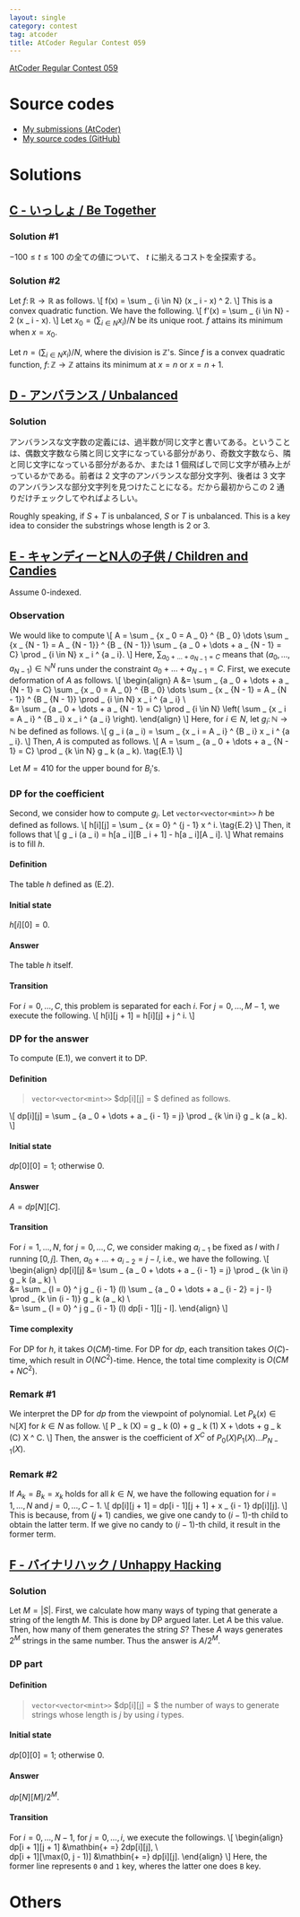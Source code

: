 ```yaml
---
layout: single
category: contest
tag: atcoder
title: AtCoder Regular Contest 059
---
```


[AtCoder Regular Contest 059](https://atcoder.jp/contests/arc059)

# Source codes

- [My submissions (AtCoder)](https://atcoder.jp/contests/arc059/submissions?f.User=kazunetakahashi)
- [My source codes (GitHub)](https://github.com/kazunetakahashi/atcoder/tree/master/2020/0704_ARC059)

# Solutions

## [C - いっしょ / Be Together](https://atcoder.jp/contests/abc043/tasks/arc059_a)

### Solution #1

$-100 \leq t \leq 100$ の全ての値について、 $t$ に揃えるコストを全探索する。

### Solution #2

Let $f \colon \mathbb{R} \to \mathbb{R}$ as follows.
\\[
  f(x) = \sum _ {i \in N} (x _ i - x) ^ 2.
\\]
This is a convex quadratic function. We have the following.
\\[
  f'(x) = \sum _ {i \in N} - 2 (x _ i - x).
\\]
Let $x _ 0 = (\sum _ {i \in N} x _ i) / N$ be its unique root. $f$ attains its minimum when $x = x _ 0$.

Let $n = (\sum _ {i \in N} x _ i) / N$, where the division is $\mathbb{Z}$'s. Since $f$ is a convex quadratic function, $f \colon \mathbb{Z} \to \mathbb{Z}$ attains its minimum at $x = n$ or $x = n + 1$.

## [D - アンバランス / Unbalanced](https://atcoder.jp/contests/abc043/tasks/arc059_b)

### Solution

アンバランスな文字数の定義には、過半数が同じ文字と書いてある。ということは、偶数文字数なら隣と同じ文字になっている部分があり、奇数文字数なら、隣と同じ文字になっている部分があるか、または 1 個飛ばしで同じ文字が積み上がっているかである。前者は 2 文字のアンバランスな部分文字列、後者は 3 文字のアンバランスな部分文字列を見つけたことになる。だから最初からこの 2 通りだけチェックしてやればよろしい。

Roughly speaking, if $S + T$ is unbalanced, $S$ or $T$ is unbalanced. This is a key idea to consider the substrings whose length is $2$ or $3$.

## [E - キャンディーとN人の子供 / Children and Candies](https://atcoder.jp/contests/arc059/tasks/arc059_c)

Assume $0$-indexed.

### Observation

We would like to compute
\\[
  A = \sum _ {x _ 0 = A _ 0} ^ {B _ 0} \dots \sum _ {x _ {N - 1} = A _ {N - 1}} ^ {B _ {N - 1}} \sum _ {a _ 0 + \dots + a _ {N - 1} = C} \prod _ {i \in N} x _ i ^ {a _ i}.
\\]
Here, $\sum _ {a _ 0 + \dots + a _ {N - 1} = C}$ means that $(a _ 0, \dots, a _ {N - 1}) \in \mathbb{N} ^ N$ runs under the constraint $a _ 0 + \dots + a _ {N - 1} = C$. First, we execute deformation of $A$ as follows.
\\[
  \begin{align}
    A &= \sum _ {a _ 0 + \dots + a _ {N - 1} = C} \sum _ {x _ 0 = A _ 0} ^ {B _ 0} \dots \sum _ {x _ {N - 1} = A _ {N - 1}} ^ {B _ {N - 1}} \prod _ {i \in N} x _ i ^ {a _ i} \\\
    &= \sum _ {a _ 0 + \dots + a _ {N - 1} = C}  \prod _ {i \in N} \left( \sum _ {x _ i = A _ i} ^ {B _ i} x _ i ^ {a _ i} \right).
  \end{align}
\\]
Here, for $i \in N$, let $g _ i \colon \mathbb{N} \to \mathbb{N}$ be defined as follows.
\\[
  g _ i (a _ i) = \sum _ {x _ i = A _ i} ^ {B _ i} x _ i ^ {a _ i}.
\\]
Then, $A$ is computed as follows.
\\[
  A = \sum _ {a _ 0 + \dots + a _ {N - 1} = C} \prod _ {k \in N} g _ k (a _ k). \tag{E.1}
\\]

Let $M = 410$ for the upper bound for $B _ i$'s.

### DP for the coefficient

Second, we consider how to compute $g _ i$. Let `vector<vector<mint>>` $h$ be defined as follows.
\\[
  h[i][j] = \sum _ {x = 0} ^ {j - 1} x ^ i. \tag{E.2}
\\]
Then, it follows that
\\[
  g _ i (a _ i) = h[a _ i][B _ i + 1] - h[a _ i][A _ i].
\\]
What remains is to fill $h$.

#### Definition

The table $h$ defined as (E.2).

#### Initial state

$h[i][0] = 0$.

#### Answer

The table $h$ itself.

#### Transition

For $i = 0, \dots, C$, this problem is separated for each $i$. For $j = 0, \dots, M - 1$, we execute the following.
\\[
  h[i][j + 1] = h[i][j] + j ^ i.
\\]

### DP for the answer

To compute (E.1), we convert it to DP.

#### Definition

> `vector<vector<mint>>` $dp[i][j] = $ defined as follows.

\\[
  dp[i][j] = \sum _ {a _ 0 + \dots + a _ {i - 1} = j} \prod _ {k \in i} g _ k (a _ k).
\\]

#### Initial state

$dp[0][0] = 1$; otherwise $0$.

#### Answer

$A = dp[N][C]$.

#### Transition

For $i = 1, \dots, N$, for $j = 0, \dots, C$, we consider making $a _ {i - 1}$ be fixed as $l$ with $l$ running $[0, j]$. Then, $a _ 0 + \dots + a _ {i - 2} = j - l$, i.e., we have the following.
\\[
  \begin{align}
    dp[i][j] &= \sum _ {a _ 0 + \dots + a _ {i - 1} = j} \prod _ {k \in i} g _ k (a _ k) \\\
    &= \sum _ {l = 0} ^ j g _ {i - 1} (l) \sum _ {a _ 0 + \dots + a _ {i - 2} = j - l} \prod _ {k \in (i - 1)} g _ k (a _ k) \\\
    &= \sum _ {l = 0} ^ j g _ {i - 1} (l) dp[i - 1][j - l].
  \end{align}
\\]

#### Time complexity

For DP for $h$, it takes $O(CM)$-time. For DP for $dp$, each transition takes $O(C)$-time, which result in $O(N C ^ 2)$-time. Hence, the total time complexity is $O(CM + N C ^ 2)$.

### Remark #1

We interpret the DP for $dp$ from the viewpoint of polynomial. Let $P _ k (x) \in \mathbb{N}[X]$ for $k \in N$ as follow.
\\[
  P _ k (X) = g _ k (0) + g _ k (1) X + \dots + g _ k (C) X ^ C.
\\]
Then, the answer is the coefficient of $X ^ C$ of $P _ 0(X) P _ 1(X) \dots P _ {N - 1}(X)$.

### Remark #2

If $A _ k = B _ k = x _ k$ holds for all $k \in N$, we have the following equation for $i = 1, \dots, N$ and $j = 0, \dots, C - 1$.
\\[
  dp[i][j + 1] = dp[i - 1][j + 1] + x _ {i - 1} dp[i][j].
\\]
This is because, from $(j + 1)$ candies, we give one candy to $(i - 1)$-th child to obtain the latter term. If we give no candy to $(i - 1)$-th child, it result in the former term.

## [F - バイナリハック / Unhappy Hacking](https://atcoder.jp/contests/arc059/tasks/arc059_d)

### Solution

Let $M = \lvert S \rvert$. First, we calculate how many ways of typing that generate a string of the length $M$. This is done by DP argued later. Let $A$ be this value. Then, how many of them generates the string $S$? These $A$ ways generates $2 ^ M$ strings in the same number. Thus the answer is $A / 2 ^ M$.

### DP part

#### Definition

> `vector<vector<mint>>` $dp[i][j] = $ the number of ways to generate strings whose length is $j$ by using $i$ types.

#### Initial state

$dp[0][0] = 1$; otherwise $0$.

#### Answer

$dp[N][M] / 2 ^ M$.

#### Transition

For $i = 0, \dots, N - 1$, for $j = 0, \dots, i$, we execute the followings.
\\[
  \begin{align}
    dp[i + 1][j + 1] &\mathbin{+ =} 2dp[i][j], \\\
    dp[i + 1][\max(0, j - 1)] &\mathbin{+ =} dp[i][j].
  \end{align}
\\]
Here, the former line represents `0` and `1` key, wheres the latter one does `B` key.

# Others
